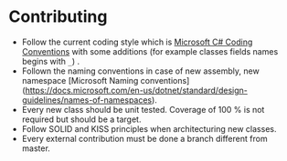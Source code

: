Contributing
============

- Follow the current coding style which is [Microsoft C# Coding Conventions](https://docs.microsoft.com/en-us/dotnet/csharp/programming-guide/inside-a-program/coding-conventions) with some additions (for example classes fields names begins with `_`) .
- Follown the naming conventions in case of new assembly, new namespace [Microsoft Naming conventions] (https://docs.microsoft.com/en-us/dotnet/standard/design-guidelines/names-of-namespaces).
- Every new class should be unit tested. Coverage of 100 % is not required but should be a target.
- Follow SOLID and KISS principles when architecturing new classes.
- Every external contribution must be done a branch different from master. 
